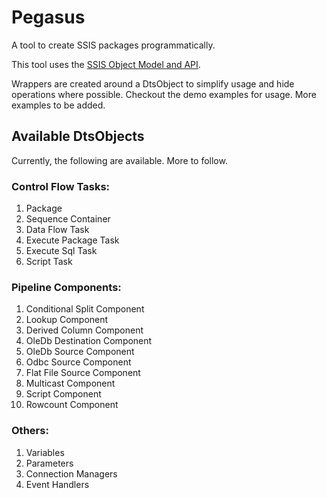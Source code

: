 # Pegasus
A tool to create SSIS packages programmatically.

This tool uses the [SSIS Object Model and API](https://msdn.microsoft.com/en-us/library/mt574046.aspx).

Wrappers are created around a DtsObject to simplify usage and hide operations where possible. Checkout the demo examples for usage. More examples to be added.


## Available DtsObjects

Currently, the following are available. More to follow.

### Control Flow Tasks:
1. Package
2. Sequence Container
3. Data Flow Task
4. Execute Package Task
5. Execute Sql Task
6. Script Task

### Pipeline Components:
1. Conditional Split Component
2. Lookup Component
3. Derived Column Component
4. OleDb Destination Component
5. OleDb Source Component
6. Odbc Source Component 
7. Flat File Source Component
8. Multicast Component
9. Script Component
10. Rowcount Component

### Others:
1. Variables
2. Parameters
3. Connection Managers
4. Event Handlers